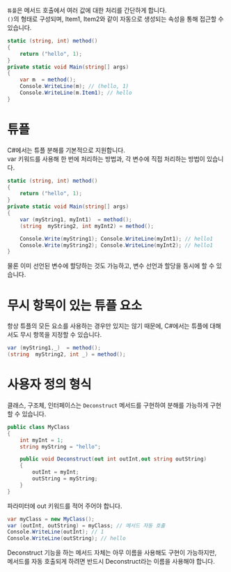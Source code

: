 `튜플`은 메서드 호출에서 여러 값에 대한 처리를 간단하게 합니다.  
`()`의 형태로 구성되며, Item1, Item2와 같이 자동으로 생성되는 속성을 통해 접근할 수 있습니다.  
```cs
static (string, int) method()
{
    return ("hello", 1);
}
private static void Main(string[] args)
{
    var m  = method();
    Console.WriteLine(m); // (hello, 1)
    Console.WriteLine(m.Item1); // hello
}
```

# 튜플
C#에서는 튜플 분해를 기본적으로 지원합니다.  
var 키워드를 사용해 한 번에 처리하는 방법과, 각 변수에 직접 처리하는 방법이 있습니다.
```cs
static (string, int) method()
{
    return ("hello", 1);
}
private static void Main(string[] args)
{
    var (myString1, myInt1)  = method();
    (string  myString2, int myInt2) = method();

    Console.Write(myString1); Console.WriteLine(myInt1); // hello1
    Console.Write(myString2); Console.WriteLine(myInt2); // hello1
}
```
물론 이미 선언된 변수에 할당하는 것도 가능하고, 변수 선언과 할당을 동시에 할 수 있습니다.  

# 무시 항목이 있는 튜플 요소
항상 튜플의 모든 요소를 사용하는 경우만 있지는 않기 때문에, C#에서는 튜플에 대해서도 무시 항목을 지정할 수 있습니다.  
```cs
var (myString1,_)  = method();
(string  myString2, int _) = method();
```

# 사용자 정의 형식
클래스, 구조체, 인터페이스는 `Deconstruct` 메서드를 구현하여 분해를 가능하게 구현할 수 있습니다.  
```cs
public class MyClass
{
    int myInt = 1;
    string myString = "hello";

    public void Deconstruct(out int outInt,out string outString)
    {
        outInt = myInt;
        outString = myString;
    }
}

```
파라미터에 out 키워드를 적어 주어야 합니다.
```cs
var myClass = new MyClass();
var (outInt, outString) = myClass; // 메서드 자동 호출
Console.WriteLine(outInt); // 1
Console.WriteLine(outString); // hello
```
Deconstruct 기능을 하는 메서드 자체는 아무 이름을 사용해도 구현이 가능하지만,  
메서드를 자동 호출되게 하려면 반드시 Deconstruct라는 이름을 사용해야 합니다.
